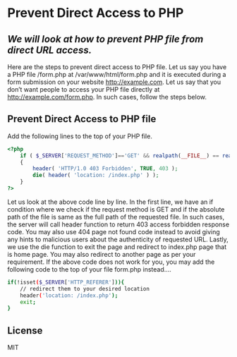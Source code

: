 # Prevent Direct Access to PHP
## _We will look at how to prevent PHP file from direct URL access._







Here are the steps to prevent direct access to PHP file. Let us say you have a PHP file /form.php at /var/www/html/form.php and it is executed during a form submission on your website http://example.com. Let us say that you don’t want people to access your PHP file directly at http://example.com/form.php. In such cases, follow the steps below.

## Prevent Direct Access to PHP file
Add the following lines to the top of your PHP file.



```php
<?php
    if ( $_SERVER['REQUEST_METHOD']=='GET' && realpath(__FILE__) == realpath( $_SERVER['SCRIPT_FILENAME'] ) )
    {        
        header( 'HTTP/1.0 403 Forbidden', TRUE, 403 );
        die( header( 'location: /index.php' ) );
    }
?>
```

Let us look at the above code line by line.
In the first line, we have an if condition where we check if the request method is GET and if the absolute path of the file is same as the full path of the requested file.
In such cases, the server will call header function to return 403 access forbidden response code. You may also use 404 page not found code instead to avoid giving any hints to malicious users about the authenticity of requested URL.
Lastly, we use the die function to exit the page and redirect to index.php page that is home page. You may also redirect to another page as per your requirement.
If the above code does not work for you, you may add the following code to the top of your file form.php instead....
```sh
if(!isset($_SERVER['HTTP_REFERER'])){
    // redirect them to your desired location
    header('location: /index.php');
    exit;
}
```
## License
MIT
